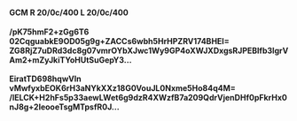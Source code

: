 #### GCM R 20/0c/400 L 20/0c/400
**/pK75hmF2+zGg6T6**<br/>**02CqguabkE9OD05g9g+ZACCs6wbh5HrHPZRV174BHEI=**<br/>**ZG8RjZ7uDRd3dc8g07vmrOYbXJwc1Wy9GP4oXWJXDxgsRJPEBlfb3IgrVAm2+mZyJkiTYoHUtSuGepY3...**<br/><br/>
**EiratTD698hqwVln**<br/>**vMwfyxbEOK6rH3aNYkXXz18G0VouJL0Nxme5Ho84q4M=**<br/>**/lELCK+H2hFs5p33aewLWet6g9dzR4XWzfB7a209QdrVjenDHf0pFkrHx0nJ8g+2leooeTsgMTpsfR0J...**